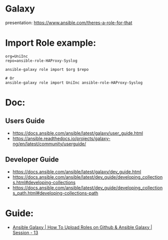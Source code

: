 # Galaxy
presentation: https://www.ansible.com/theres-a-role-for-that

# Import Role example:
```shell
org=UniInc
repo=ansible-role-HAProxy-Syslog

ansible-galaxy role import $org $repo

# Or
ansible-galaxy role import UniInc ansible-role-HAProxy-Syslog
```

# Doc:
## Users Guide
- https://docs.ansible.com/ansible/latest/galaxy/user_guide.html
- https://ansible.readthedocs.io/projects/galaxy-ng/en/latest/community/userguide/

## Developer Guide
- https://docs.ansible.com/ansible/latest/galaxy/dev_guide.html
- https://docs.ansible.com/ansible/latest/dev_guide/developing_collections.html#developing-collections
- https://docs.ansible.com/ansible/latest/dev_guide/developing_collections_path.html#developing-collections-path

# Guide:
- [Ansible Galaxy | How To Upload Roles on Github & Ansible Galaxy | Session - 13](https://youtu.be/WaPIUhcwoPU)

